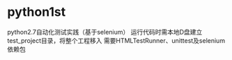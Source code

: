 # python1st
python2.7自动化测试实践（基于selenium）
运行代码时需本地D盘建立test_project目录，将整个工程移入
需要HTMLTestRunner、unittest及selenium依赖包
